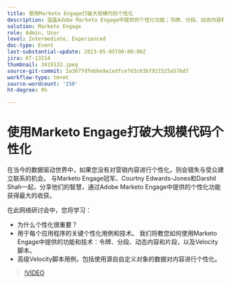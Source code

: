 ```yaml
---
title: 使用Marketo Engage打破大规模代码个性化
description: 涵盖Adobe Marketo Engage中提供的个性化功能；令牌、分段、动态内容和片段，以及Velocity脚本。  高级Velocity脚本用例，包括使用源自自定义对象的数据对内容进行个性化。
solution: Marketo Engage
role: Admin, User
level: Intermediate, Experienced
doc-type: Event
last-substantial-update: 2023-05-05T00:00:00Z
jira: KT-13214
thumbnail: 3419133.jpeg
source-git-commit: 2a3677dfebbe9a1edfce7d3c03bf921525a57bd7
workflow-type: tm+mt
source-wordcount: '150'
ht-degree: 0%

---
```



# 使用Marketo Engage打破大规模代码个性化

在当今的数据驱动世界中，如果您没有对营销内容进行个性化，则会错失与受众建立联系的机会。 与Marketo Engage冠军、Courtny Edwards-Jones和Darshil Shah一起，分享他们的智慧，通过Adobe Marketo Engage中提供的个性化功能获得最大的收获。

在此网络研讨会中，您将学习：

* 为什么个性化很重要？
* 用于每个应用程序的关键个性化用例和技术。 我们将教您如何使用Marketo Engage中提供的功能和技术：令牌、分段、动态内容和片段，以及Velocity脚本。
* 高级Velocity脚本用例，包括使用源自自定义对象的数据对内容进行个性化。

>[!VIDEO](https://video.tv.adobe.com/v/3419133/?learn=on)

